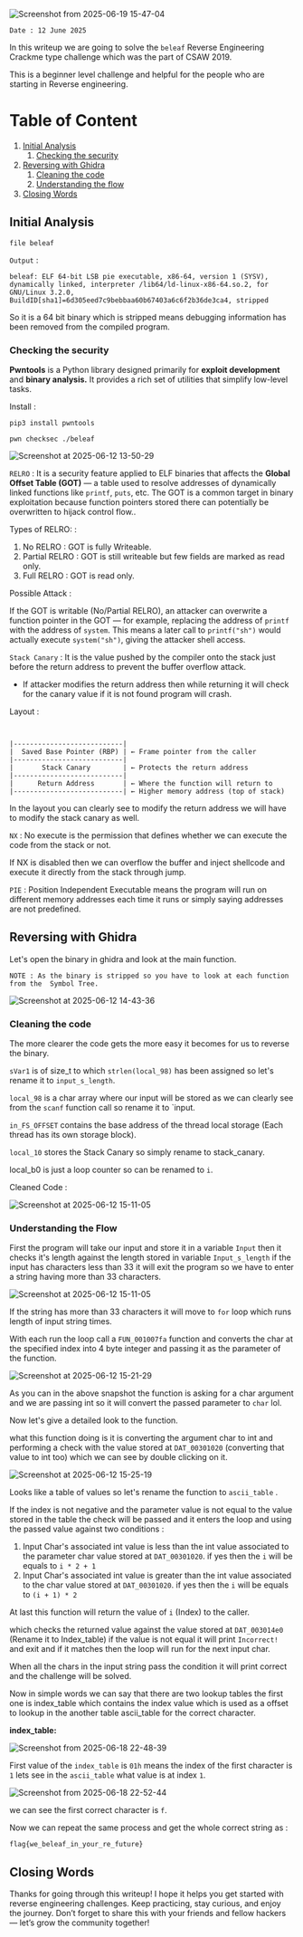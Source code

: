 
![Screenshot from 2025-06-19 15-47-04](https://github.com/user-attachments/assets/d8d3ff6c-51c9-455a-b00d-9c4baf974716)

`Date : 12 June 2025`

In this writeup we are going to solve the `beleaf` Reverse Engineering Crackme type challenge which was the part of CSAW 2019. 

This is a beginner level challenge and helpful for the people who are starting in Reverse engineering. 

# Table of Content

1. [Initial Analysis](#Initial-Analysis)
	1. [Checking the security](#checking-the-security)
2. [Reversing with Ghidra](#reversing-with-ghidra)
	1. [Cleaning the code](#cleaning-the-code)
	2. [Understanding the flow](#Understanding-the-flow)
3. [Closing Words](#closing-words)

## Initial Analysis 

```
file beleaf
```

`Output` :

```
beleaf: ELF 64-bit LSB pie executable, x86-64, version 1 (SYSV), dynamically linked, interpreter /lib64/ld-linux-x86-64.so.2, for GNU/Linux 3.2.0, BuildID[sha1]=6d305eed7c9bebbaa60b67403a6c6f2b36de3ca4, stripped
```

So it is a 64 bit binary which is stripped means debugging information has been removed from the compiled program.

### Checking the security 

**Pwntools** is a Python library designed primarily for **exploit development** and **binary analysis.** It provides a rich set of utilities that simplify low-level tasks.

Install :

```
pip3 install pwntools
```

```
pwn checksec ./beleaf
```


![Screenshot at 2025-06-12 13-50-29](https://github.com/user-attachments/assets/037bdc31-e63d-4b82-9666-c8130ee1a6dd)



`RELRO` : It is a security feature applied to ELF binaries that affects the **Global Offset Table (GOT)** — a table used to resolve addresses of dynamically linked functions like `printf`, `puts`, etc. The GOT is a common target in binary exploitation because function pointers stored there can potentially be overwritten to hijack control flow..

Types of RELRO: :

1. No RELRO : GOT is fully Writeable.
2. Partial RELRO : GOT is still writeable but few fields are marked as read only.
3. Full RELRO : GOT is read only.

Possible Attack : 

If the GOT is writable (No/Partial RELRO), an attacker can overwrite a function pointer in the GOT — for example, replacing the address of `printf` with the address of `system`. This means a later call to `printf("sh")` would actually execute `system("sh")`, giving the attacker shell access.

`Stack Canary` : It is the value pushed by the compiler onto the stack just before the return address to prevent the buffer overflow attack.

- If attacker modifies the return address then while returning it will check for the canary value if it is not found program will crash.

Layout :

```


|---------------------------| 
|  Saved Base Pointer (RBP) | ← Frame pointer from the caller
|---------------------------|
|       Stack Canary        | ← Protects the return address
|---------------------------|
|      Return Address       | ← Where the function will return to
|---------------------------| ← Higher memory address (top of stack)

```

In the layout you can clearly see to modify the return address we will have to modify the stack canary as well.


`NX` : No execute is the permission that defines whether we can execute the code from the stack or not.

If NX is disabled then we can overflow the buffer and inject shellcode and execute it directly from the stack through jump.

`PIE` : Position Independent Executable means the program will run on different memory addresses each time it runs or simply saying addresses are not predefined.


## Reversing with Ghidra 

Let's open the binary in ghidra and look at the main function. 

```
NOTE : As the binary is stripped so you have to look at each function from the  Symbol Tree.
```

![Screenshot at 2025-06-12 14-43-36](https://github.com/user-attachments/assets/2917138e-8c14-41c3-9ea7-dcf8ab651fd5)

### Cleaning the code 

The more clearer the code gets the more easy it becomes for us to reverse the binary. 

`sVar1` is of size_t to which `strlen(local_98)` has been assigned so let's rename it to `input_s_length`. 

`local_98` is a char array where our input will be stored as we can clearly see from the `scanf` function call so rename it to `input.

`in_FS_OFFSET` contains the base address of the thread local storage (Each thread has its own storage block).

`local_10`  stores the Stack Canary so simply rename to stack_canary.

local_b0 is just a loop counter so can be renamed to `i`.

Cleaned Code :

![Screenshot at 2025-06-12 15-11-05](https://github.com/user-attachments/assets/cb59148e-2bf2-406e-839f-04f22d851467)



### Understanding the Flow

First the program will take our input and store it in a variable `Input` then it checks it's length against the length stored in variable `Input_s_length` if the input has characters less than 33 it will exit the program so we have to enter a string having more than 33 characters.

![Screenshot at 2025-06-12 15-11-05](https://github.com/user-attachments/assets/89fabe3f-fe23-4d2a-aca6-1df7080e7d29)


If the string has more than 33 characters it will move to `for` loop which runs length of input string times.

With each run the loop call a `FUN_001007fa` function and converts the char at the specified index into 4 byte integer and passing it as the parameter of the function.


![Screenshot at 2025-06-12 15-21-29](https://github.com/user-attachments/assets/30ebba35-1087-466b-8b82-812cf112c3e5)


As you can in the above snapshot the function is asking for a char argument and we are passing int so it will convert the passed parameter to `char` lol.

Now let's give a detailed look to the function.

what this function doing is it is converting the argument char to int and performing a check with the value stored at `DAT_00301020` (converting that value to int too) which we can see by double clicking on it.

![Screenshot at 2025-06-12 15-25-19](https://github.com/user-attachments/assets/ebb0de86-09bd-4530-9f2b-b29d8f68d49b)


Looks like a table of values so let's rename the function to `ascii_table` .

If the index is not negative and the parameter value is not equal to the value stored in the table the check will be passed and it enters the loop and using the passed value against two conditions :

1. Input Char's associated int value is less than the int value associated to the parameter char value stored  at `DAT_00301020`. if yes then the `i` will be equals to `i * 2 + 1`
2.  Input Char's associated int value is greater than the int value associated to the char value stored  at `DAT_00301020`. if yes then the `i` will be equals to `(i + 1) * 2`

At last this function will return the value of `i` (Index) to the caller. 

which checks the returned value against the value stored at `DAT_003014e0` (Rename it to Index_table) if the value is not equal it will print `Incorrect!` and exit and if it matches then the loop will run for the next input char.

When all the chars in the input string pass the condition it will print correct and the challenge will be solved.

Now in simple words we can say that there are two lookup tables the first one is index_table which contains the index value which is used as a offset to lookup in the another table ascii_table for the correct character. 

**index_table:** 

![Screenshot from 2025-06-18 22-48-39](https://github.com/user-attachments/assets/5e66194c-1abf-4b6d-9ab7-857963c2430a)


First value of the `index_table` is `01h` means the index of the first character is `1` lets see in the `ascii_table` what value is at index `1`.

![Screenshot from 2025-06-18 22-52-44](https://github.com/user-attachments/assets/112aa66f-fd68-45e5-a07e-29e9f52619c0)

we can see the first correct character is `f`.

Now we can repeat the same process and get the whole correct string as :

```
flag{we_beleaf_in_your_re_future}
```

## Closing Words

Thanks for going through this writeup! I hope it helps you get started with reverse engineering challenges. Keep practicing, stay curious, and enjoy the journey. Don’t forget to share this with your friends and fellow hackers — let’s grow the community together!
